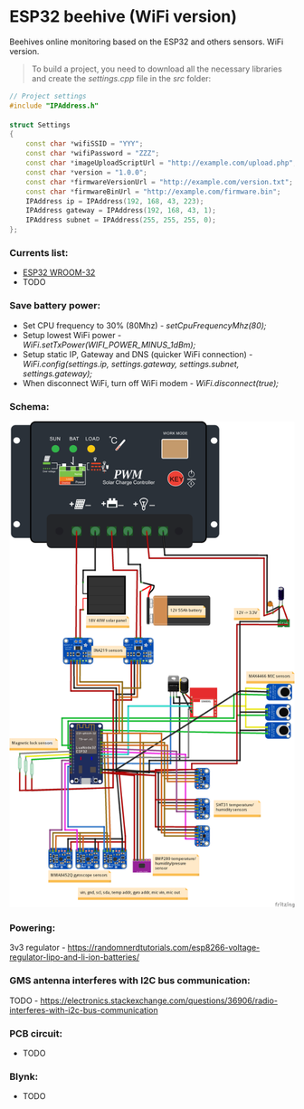 # ESP32 beehive (WiFi version)
Beehives online monitoring based on the ESP32 and others sensors. WiFi version.

> To build a project, you need to download all the necessary libraries and create the *settings.cpp* file in the *src* folder:
```c++
// Project settings
#include "IPAddress.h"

struct Settings
{
    const char *wifiSSID = "YYY";
    const char *wifiPassword = "ZZZ";
    const char *imageUploadScriptUrl = "http://example.com/upload.php";
    const char *version = "1.0.0";
    const char *firmwareVersionUrl = "http://example.com/version.txt";
    const char *firmwareBinUrl = "http://example.com/firmware.bin";
    IPAddress ip = IPAddress(192, 168, 43, 223);
    IPAddress gateway = IPAddress(192, 168, 43, 1);
    IPAddress subnet = IPAddress(255, 255, 255, 0);
};
```

### Currents list:

* [ESP32 WROOM-32](https://www.aliexpress.com/item/ESP32-ESP-32-ESP32S-ESP-32S-CP2102-Wireless-WiFi-Bluetooth-Development-Board-Micro-USB-Dual-Core/32867696371.html)
* TODO

### Save battery power:
* Set CPU frequency to 30% (80Mhz) - *setCpuFrequencyMhz(80);*
* Setup lowest WiFi power - *WiFi.setTxPower(WIFI_POWER_MINUS_1dBm);*
* Setup static IP, Gateway and DNS (quicker WiFi connection) - *WiFi.config(settings.ip, settings.gateway, settings.subnet, settings.gateway);*
* When disconnect WiFi, turn off WiFi modem - *WiFi.disconnect(true);*

### Schema:
![Schema](https://github.com/vitzaoral/esp32-beehive-wifi/blob/master/schema/schema.png)

### Powering:
3v3 regulator - https://randomnerdtutorials.com/esp8266-voltage-regulator-lipo-and-li-ion-batteries/

### GMS antenna interferes with I2C bus communication:
TODO - https://electronics.stackexchange.com/questions/36906/radio-interferes-with-i2c-bus-communication

### PCB circuit:
* TODO

### Blynk:
* TODO
